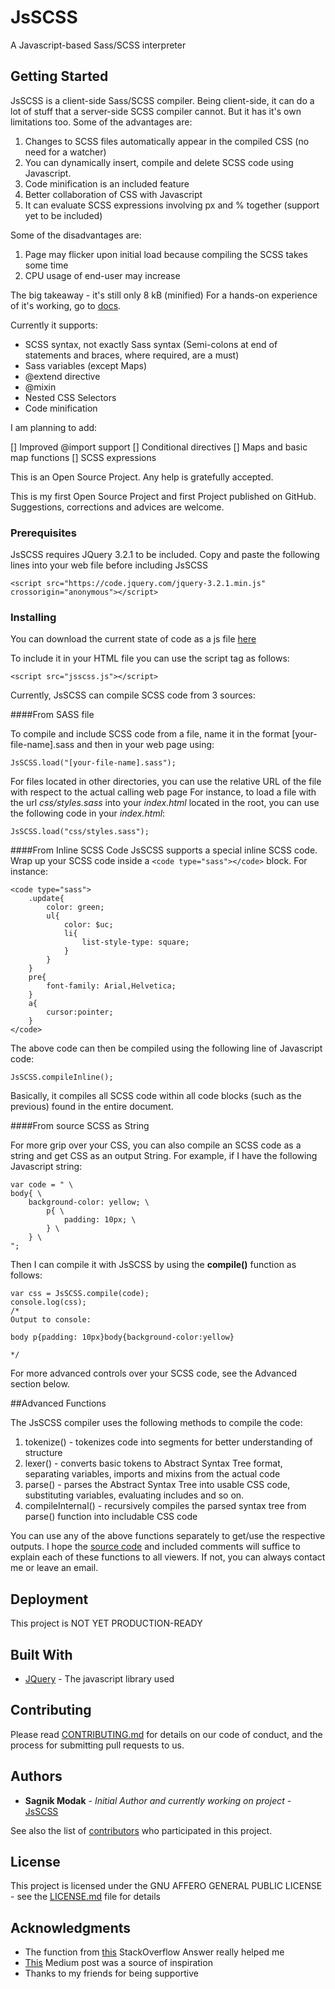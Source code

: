 # JsSCSS

A Javascript-based Sass/SCSS interpreter

## Getting Started

JsSCSS is a client-side Sass/SCSS compiler. Being client-side, it can do a lot of stuff that a server-side SCSS compiler cannot. But it has it's own limitations too.
Some of the advantages are:
1. Changes to SCSS files automatically appear in the compiled CSS (no need for a watcher)
2. You can dynamically insert, compile and delete SCSS code using Javascript.
3. Code minification is an included feature
4. Better collaboration of CSS with Javascript
5. It can evaluate SCSS expressions involving px and % together (support yet to be included)

Some of the disadvantages are:
1. Page may flicker upon initial load because compiling the SCSS takes some time
2. CPU usage of end-user may increase

The big takeaway - it's still only 8 kB (minified)
For a hands-on experience of it's working, go to [docs](http://mskies.web44.net/jsass/index.html).

Currently it supports:

- SCSS syntax, not exactly Sass syntax (Semi-colons at end of statements and braces, where required, are a must)
- Sass variables (except Maps)
- @extend directive
- @mixin
- Nested CSS Selectors
- Code minification

I am planning to add:

[] Improved @import support
[] Conditional directives
[] Maps and basic map functions
[] SCSS expressions

This is an Open Source Project. Any help is gratefully accepted.

This is my first Open Source Project and first Project published on GitHub. Suggestions, corrections and advices are welcome.

### Prerequisites

JsSCSS requires JQuery 3.2.1 to be included. Copy and paste the following lines into your web file before including JsSCSS

```
<script src="https://code.jquery.com/jquery-3.2.1.min.js" crossorigin="anonymous"></script>
```

### Installing

You can download the current state of code as a js file [here](http://mskies.web44.net/jsscss/jsscss.js)

To include it in your HTML file you can use the script tag as follows:
```
<script src="jsscss.js"></script>
```

Currently, JsSCSS can compile SCSS code from 3 sources:

####From SASS file

To compile and include SCSS code from a file, name it in the format [your-file-name].sass and then in your web page using:

```
JsSCSS.load("[your-file-name].sass");
```

For files located in other directories, you can use the relative URL of the file with respect to the actual calling web page
For instance, to load a file with the url *css/styles.sass* into your *index.html* located in the root, you can use the following code in your *index.html*:

```
JsSCSS.load("css/styles.sass");
```

####From Inline SCSS Code
JsSCSS supports a special inline SCSS code. Wrap up your SCSS code inside a ```<code type="sass"></code>``` block. For instance:

```
<code type="sass">
	.update{
		color: green;
		ul{
			color: $uc;
			li{
				list-style-type: square;
			}
		}
	}
	pre{
		font-family: Arial,Helvetica;
	}
	a{
		cursor:pointer;
	}
</code>
```

The above code can then be compiled using the following line of Javascript code:

```
JsSCSS.compileInline();
```

Basically, it compiles all SCSS code within all code blocks (such as the previous) found in the entire document.

####From source SCSS as String

For more grip over your CSS, you can also compile an SCSS code as a string and get CSS as an output String.
For example, if I have the following Javascript string:
```
var code = " \
body{ \
	background-color: yellow; \
		p{ \
			padding: 10px; \
		} \
	} \
";
```
Then I can compile it with JsSCSS by using the **compile()** function as follows:
```
var css = JsSCSS.compile(code);
console.log(css);
/*
Output to console:

body p{padding: 10px}body{background-color:yellow}

*/
```

For more advanced controls over your SCSS code, see the Advanced section below.

##Advanced Functions

The JsSCSS compiler uses the following methods to compile the code:
1. tokenize() - tokenizes code into segments for better understanding of structure
2. lexer() - converts basic tokens to Abstract Syntax Tree format, separating variables, imports and mixins from the actual code
3. parse() - parses the Abstract Syntax Tree into usable CSS code, substituting variables, evaluating includes and so on.
4. compileInternal() - recursively compiles the parsed syntax tree from parse() function into includable CSS code

You can use any of the above functions separately to get/use the respective outputs.
I hope the [source code](http://mskies.web44.net/jsass/jsass.js) and included comments will suffice to explain each of these functions to all viewers.
If not, you can always contact me or leave an email.

## Deployment

This project is NOT YET PRODUCTION-READY

## Built With

* [JQuery](https://github.com/jquery/jquery) - The javascript library used

## Contributing

Please read [CONTRIBUTING.md](https://gist.github.com/) for details on our code of conduct, and the process for submitting pull requests to us.

## Authors

* **Sagnik Modak** - *Initial Author and currently working on project* - [JsSCSS](https://github.com/JsSCSS/)

See also the list of [contributors](https://github.com/JsSCSS/contributors) who participated in this project.

## License

This project is licensed under the GNU AFFERO GENERAL PUBLIC LICENSE - see the [LICENSE.md](LICENSE.md) file for details

## Acknowledgments

* The function from [this](https://stackoverflow.com/a/5582719/7533368) StackOverflow Answer really helped me
* [This](https://medium.com/@kosamari/how-to-be-a-compiler-make-a-compiler-with-javascript-4a8a13d473b4) Medium post was a source of inspiration
* Thanks to my friends for being supportive
